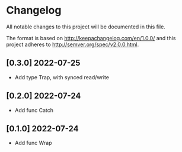# Changelog
All notable changes to this project will be documented in this file.

The format is based on http://keepachangelog.com/en/1.0.0/
and this project adheres to http://semver.org/spec/v2.0.0.html.

## [0.3.0] 2022-07-25

- Add type Trap, with synced read/write

## [0.2.0] 2022-07-24

- Add func Catch

## [0.1.0] 2022-07-24

- Add func Wrap
